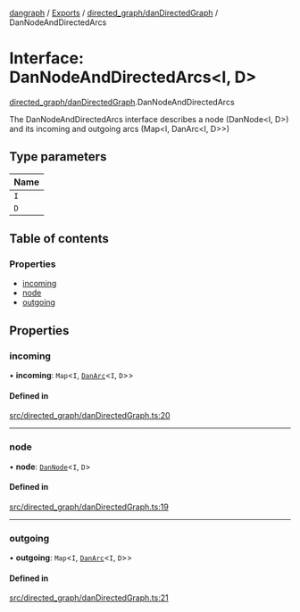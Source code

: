 [dangraph](../README.md) / [Exports](../modules.md) / [directed\_graph/danDirectedGraph](../modules/directed_graph_danDirectedGraph.md) / DanNodeAndDirectedArcs

# Interface: DanNodeAndDirectedArcs\<I, D\>

[directed\_graph/danDirectedGraph](../modules/directed_graph_danDirectedGraph.md).DanNodeAndDirectedArcs

The DanNodeAndDirectedArcs interface describes a node (DanNode<I, D>)
and its incoming and outgoing arcs (Map<I, DanArc<I, D>>)

## Type parameters

| Name |
| :------ |
| `I` |
| `D` |

## Table of contents

### Properties

- [incoming](directed_graph_danDirectedGraph.DanNodeAndDirectedArcs.md#incoming)
- [node](directed_graph_danDirectedGraph.DanNodeAndDirectedArcs.md#node)
- [outgoing](directed_graph_danDirectedGraph.DanNodeAndDirectedArcs.md#outgoing)

## Properties

### incoming

• **incoming**: `Map`\<`I`, [`DanArc`](undirected_graph_danUndirectedGraph._internal_.DanArc.md)\<`I`, `D`\>\>

#### Defined in

[src/directed_graph/danDirectedGraph.ts:20](https://github.com/evildead/DanGraph/blob/355b956/src/directed_graph/danDirectedGraph.ts#L20)

___

### node

• **node**: [`DanNode`](undirected_graph_danUndirectedGraph._internal_.DanNode.md)\<`I`, `D`\>

#### Defined in

[src/directed_graph/danDirectedGraph.ts:19](https://github.com/evildead/DanGraph/blob/355b956/src/directed_graph/danDirectedGraph.ts#L19)

___

### outgoing

• **outgoing**: `Map`\<`I`, [`DanArc`](undirected_graph_danUndirectedGraph._internal_.DanArc.md)\<`I`, `D`\>\>

#### Defined in

[src/directed_graph/danDirectedGraph.ts:21](https://github.com/evildead/DanGraph/blob/355b956/src/directed_graph/danDirectedGraph.ts#L21)
